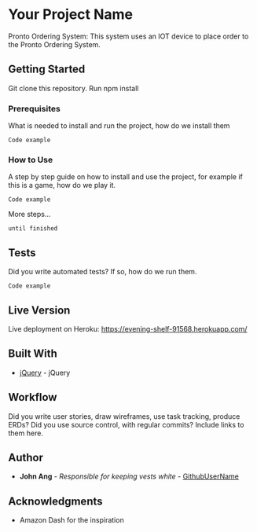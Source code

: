 # Your Project Name

Pronto Ordering System:
This system uses an IOT device to place order to the Pronto Ordering System.


## Getting Started

Git clone this repository.
Run npm install

### Prerequisites

What is needed to install and run the project, how do we install them

```
Code example
```

### How to Use

A step by step guide on how to install and use the project, for example if this is a game, how do we play it.


```
Code example
```

More steps...

```
until finished
```


## Tests

Did you write automated tests? If so, how do we run them.


```
Code example
```

## Live Version

Live deployment on Heroku: https://evening-shelf-91568.herokuapp.com/

## Built With

* [jQuery](http://jquery.com/) - jQuery

## Workflow

Did you write user stories, draw wireframes, use task tracking, produce ERDs? Did you use source control, with regular commits? Include links to them here.

## Author

* **John Ang** - *Responsible for keeping vests white* - [GithubUserName](https://github.com/johnacs)

## Acknowledgments

* Amazon Dash for the inspiration
